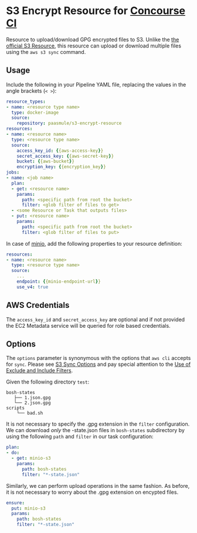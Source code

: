 # S3 Encrypt Resource for [Concourse CI](http://concourse.ci)

Resource to upload/download GPG encrypted files to S3. Unlike the [the official S3 Resource](https://github.com/concourse/s3-resource), this resource can upload or download multiple files using the `aws s3 sync` command.

## Usage

Include the following in your Pipeline YAML file, replacing the values in the angle brackets (`< >`):

```yaml
resource_types:
- name: <resource type name>
  type: docker-image
  source:
    repository: paasmule/s3-encrypt-resource
resources:
- name: <resource name>
  type: <resource type name>
  source:
    access_key_id: {{aws-access-key}}
    secret_access_key: {{aws-secret-key}}
    bucket: {{aws-bucket}}
    encryption_key: {{encryption_key}}
jobs:
- name: <job name>
  plan:
  - get: <resource name>
    params:
      path: <specific path from root the bucket>
      filter: <glob filter of files to get>    
  - <some Resource or Task that outputs files>
  - put: <resource name>
    params:
      path: <specific path from root the bucket>
      filter: <glob filter of files to put>
```

In case of [minio](https://www.minio.io/), add the following properties to your resource definition:

```yaml
resources:
- name: <resource name>
  type: <resource type name>
  source:
    ...
    endpoint: {{minio-endpoint-url}}
    use_v4: true
```

## AWS Credentials

The `access_key_id` and `secret_access_key` are optional and if not provided the EC2 Metadata service will be queried for role based credentials.

## Options

The `options` parameter is synonymous with the options that `aws cli` accepts for `sync`. Please see [S3 Sync Options](http://docs.aws.amazon.com/cli/latest/reference/s3/sync.html#options) and pay special attention to the [Use of Exclude and Include Filters](http://docs.aws.amazon.com/cli/latest/reference/s3/index.html#use-of-exclude-and-include-filters).

Given the following directory `test`:

```
bosh-states
   ├── 1.json.gpg
   └── 2.json.gpg
scripts
    └── bad.sh
```

It is not necessary to specify the .gpg extension in the `filter` configuration.
We can download _only_ the -state.json files in `bosh-states` subdirectory by using the following `path` and `filter` in our task configuration:

```yaml
plan:
- do:
  - get: minio-s3
    params:
      path: bosh-states
      filter: "*-state.json"
```

Similarly, we can perform upload operations in the same fashion. As before, it is not necessary to worry about the .gpg extension on encypted files.

```yaml
ensure:
  put: minio-s3
  params:
    path: bosh-states
    filter: "*-state.json"
```

